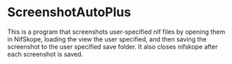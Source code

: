 # ScreenshotAutoPlus
This is a program that screenshots user-specified nif files by opening them in NifSkope, loading the view the user specified, and then saving the  screenshot to the user specified save folder. It also closes nifskope after each screenshot is saved.
